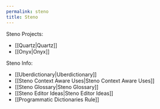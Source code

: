 ```yaml
---
permalink: steno
title: Steno
---
```

Steno Projects:

- [[Quartz|Quartz]]
- [[Onyx|Onyx]]

Steno Info:

- [[Uberdictionary|Uberdictionary]]
- [[Steno Context Aware Uses|Steno Context Aware Uses]]
- [[Steno Glossary|Steno Glossary]]
- [[Steno Editor Ideas|Steno Editor Ideas]]
- [[Programmatic Dictionaries Rule]]